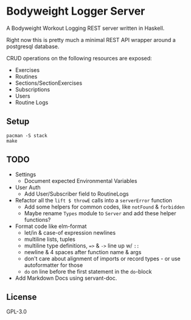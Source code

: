 # Bodyweight Logger Server

A Bodyweight Workout Logging REST server written in Haskell.

Right now this is pretty much a minimal REST API wrapper around a postgresql
database.

CRUD operations on the following resources are exposed:

* Exercises
* Routines
* Sections/SectionExercises
* Subscriptions
* Users
* Routine Logs

## Setup

```
pacman -S stack
make
```

## TODO

* Settings
    * Document expected Environmental Variables
* User Auth
    * Add User/Subscriber field to RoutineLogs
* Refactor all the `lift $ throwE` calls into a `serverError` function
    * Add some helpers for common  codes, like `notFound` & `forbidden`
    * Maybe rename `Types` module to `Server` and add these helper functions?
* Format code like elm-format
    * let/in & case-of expression newlines
    * multiline lists, tuples
    * multiline type definitions, `=>` & `->` line up w/ `::`
    * newline & 4 spaces after function name & args
    * don't care about alignment of imports or record types - or use
      autoformatter for those
    * `do` on line before the first statement in the `do`-block
* Add Markdown Docs using servant-doc.

## License

GPL-3.0

